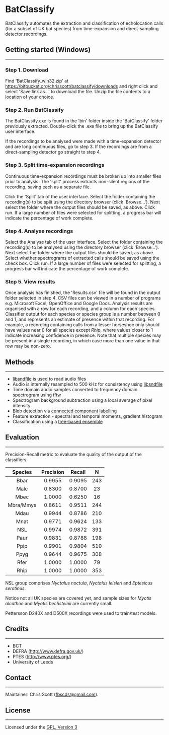 # __BatClassify__

BatClassify automates the extraction and classification of echolocation calls (for a subset of UK bat species) from time-expansion and direct-sampling detector recordings.


## Getting started (Windows)
-----------------------
### Step 1. Download
Find 'BatClassify_win32.zip' at https://bitbucket.org/chrisscott/batclassify/downloads and right click and select 'Save link as...' to download the file. Unzip the file contents to a location of your choice.

### Step 2. Run BatClassify
The BatClassify.exe is found in the 'bin' folder inside the 'BatClassify' folder previously extracted. Double-click the .exe file to bring up the BatClassify user interface. 

If the recordings to be analysed were made with a time-expansion detector and are long continuous files, go to step 3. If the recordings are from a direct-sampling detector go straight to step 4.

### Step 3. Split time-expansion recordings
Continuous time-expansion recordings must be broken up into smaller files prior to analysis. The 'split' process extracts non-silent regions of the recording, saving each as a separate file.

Click the 'Split' tab of the user interface. Select the folder containing the recording(s) to be split using the directory browser (click 'Browse...'). Next select the folder where the output files should be saved, as above. Click run. If a large number of files were selected for splitting, a progress bar will indicate the percentage of work complete.

### Step 4. Analyse recordings
Select the Analyse tab of the user interface. Select the folder containing the recording(s) to be analysed using the directory browser (click 'Browse...'). Next select the folder where the output files should be saved, as above. Select whether spectrograms of extracted calls should be saved using the check box. Click run. If a large number of files were selected for splitting, a progress bar will indicate the percentage of work complete.

### Step 5. View results
Once analysis has finished, the 'Results.csv' file will be found in the output folder selected in step 4. CSV files can be viewed in a number of programs e.g. Microsoft Excel, OpenOffice and Google Docs. Analysis results are organised with a row for each recording, and a column for each species. Classifier output for each species or species group is a number between 0 and 1, and represents an estimate of presence within that recording. For example, a recording containing calls from a lesser horseshoe only should have values near 0 for all species except _Rhip_, where values closer to 1 indicate increasing confidence in presence. Note that multiple species may be present in a single recording, in which case more than one value in that row may be non-zero.


## Methods
-----------------------
* [libsndfile](http://www.mega-nerd.com/libsndfile/) is used to read audio files
* Audio is internally resampled to 500 kHz for consistency using [libsndfile](http://www.mega-nerd.com/SRC/)
* Time domain audio samples converted to frequency domain spectrogram using [fftw](http://www.fftw.org/)
* Spectrogram background subtraction using a local average of pixel intensity
* Blob detection via [connected component labelling](http://www.iis.sinica.edu.tw/papers/fchang/1362-F.pdf)
* Feature extraction - spectral and temporal moments, gradient histogram
* Classification using a [tree-based ensemble](http://orbi.ulg.ac.be/bitstream/2268/9357/1/geurts-mlj-advance.pdf)


## Evaluation
-----------------------
Precision-Recall metric to evaluate the quality of the output of the classifiers:

| Species   | Precision | Recall |  N  |
|:---------:|:---------:|:------:|:---:|
| Bbar		| 0.9955    | 0.9095 | 243 |
| Malc    	| 0.8300    | 0.8700 | 23  |
| Mbec    	| 1.0000    | 0.6250 | 16  |
| Mbra/Mmys | 0.8611    | 0.9511 | 244 |
| Mdau     	| 0.9944    | 0.8786 | 210 |
| Mnat     	| 0.9771    | 0.9624 | 133 |
| NSL      	| 0.9974    | 0.9872 | 391 |
| Paur     	| 0.9831    | 0.8788 | 198 |
| Ppip     	| 0.9901    | 0.9804 | 510 |
| Ppyg     	| 0.9644    | 0.9675 | 308 |
| Rfer     	| 1.0000    | 1.0000 | 79  |
| Rhip     	| 1.0000    | 1.0000 | 353 |

NSL group comprises _Nyctalus noctula_, _Nyctalus leisleri_ and _Eptesicus serotinus_.

Notice not all UK species are covered yet, and sample sizes for _Myotis alcathoe_ and _Myotis bechsteinii_ are currently small.

Pettersson D240X and D500X recordings were used to train/test models.


## Credits
-----------------------
* BCT
* DEFRA (http://www.defra.gov.uk/)
* PTES (http://www.ptes.org/)
* University of Leeds


## Contact
-----------------------
Maintainer: Chris Scott (fbscds@gmail.com).


## License
-----------------------
Licensed under the [GPL, Version 3](http://www.gnu.org/copyleft/gpl.html)

